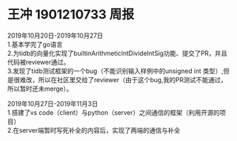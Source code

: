 王冲 1901210733 周报
====================
2019年10月20日-2019年10月27日  
1.基本学完了go语言  
2.为tidb的向量化实现了builtinArithmeticIntDivideIntSig功能、提交了PR，并且代码被reviewer通过。  
3.发现了tidb测试框架的一个bug（不能识别输入样例中的unsigned int 类型）,但是很难改，所以在社区里交给了reviewer（由于这个bug,我的PR测试不能通过，所以暂时还未merge）。 
 
2019年10月27日-2019年11月3日  
1.搭建了vs code（client）与python（server）之间通信的框架（利用开源的项目）  
2.在server端暂时写死补全的内容后，实现了两端的通信与补全  
